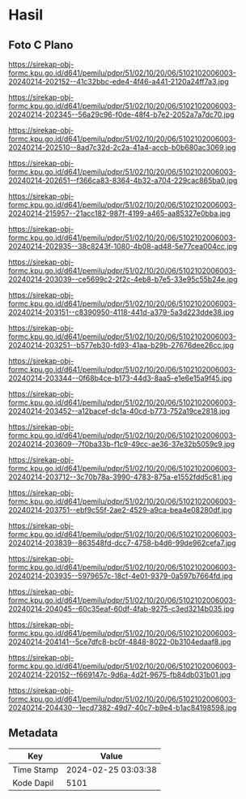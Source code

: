# Hasil

## Foto C Plano

https://sirekap-obj-formc.kpu.go.id/d641/pemilu/pdpr/51/02/10/20/06/5102102006003-20240214-202152--41c32bbc-ede4-4f46-a441-2120a24ff7a3.jpg

https://sirekap-obj-formc.kpu.go.id/d641/pemilu/pdpr/51/02/10/20/06/5102102006003-20240214-202345--56a29c96-f0de-48f4-b7e2-2052a7a7dc70.jpg

https://sirekap-obj-formc.kpu.go.id/d641/pemilu/pdpr/51/02/10/20/06/5102102006003-20240214-202510--8ad7c32d-2c2a-41a4-accb-b0b680ac3069.jpg

https://sirekap-obj-formc.kpu.go.id/d641/pemilu/pdpr/51/02/10/20/06/5102102006003-20240214-202651--f366ca83-8364-4b32-a704-229cac865ba0.jpg

https://sirekap-obj-formc.kpu.go.id/d641/pemilu/pdpr/51/02/10/20/06/5102102006003-20240214-215957--21acc182-987f-4199-a465-aa85327e0bba.jpg

https://sirekap-obj-formc.kpu.go.id/d641/pemilu/pdpr/51/02/10/20/06/5102102006003-20240214-202935--38c8243f-1080-4b08-ad48-5e77cea004cc.jpg

https://sirekap-obj-formc.kpu.go.id/d641/pemilu/pdpr/51/02/10/20/06/5102102006003-20240214-203039--ce5699c2-2f2c-4eb8-b7e5-33e95c55b24e.jpg

https://sirekap-obj-formc.kpu.go.id/d641/pemilu/pdpr/51/02/10/20/06/5102102006003-20240214-203151--c8390950-4118-441d-a379-5a3d223dde38.jpg

https://sirekap-obj-formc.kpu.go.id/d641/pemilu/pdpr/51/02/10/20/06/5102102006003-20240214-203251--b577eb30-fd93-41aa-b29b-27676dee26cc.jpg

https://sirekap-obj-formc.kpu.go.id/d641/pemilu/pdpr/51/02/10/20/06/5102102006003-20240214-203344--0f68b4ce-b173-44d3-8aa5-e1e6e15a9f45.jpg

https://sirekap-obj-formc.kpu.go.id/d641/pemilu/pdpr/51/02/10/20/06/5102102006003-20240214-203452--a12bacef-dc1a-40cd-b773-752a19ce2818.jpg

https://sirekap-obj-formc.kpu.go.id/d641/pemilu/pdpr/51/02/10/20/06/5102102006003-20240214-203609--7f0ba33b-f1c9-49cc-ae36-37e32b5059c9.jpg

https://sirekap-obj-formc.kpu.go.id/d641/pemilu/pdpr/51/02/10/20/06/5102102006003-20240214-203712--3c70b78a-3990-4783-875a-e1552fdd5c81.jpg

https://sirekap-obj-formc.kpu.go.id/d641/pemilu/pdpr/51/02/10/20/06/5102102006003-20240214-203751--ebf9c55f-2ae2-4529-a9ca-bea4e08280df.jpg

https://sirekap-obj-formc.kpu.go.id/d641/pemilu/pdpr/51/02/10/20/06/5102102006003-20240214-203839--863548fd-dcc7-4758-b4d6-99de962cefa7.jpg

https://sirekap-obj-formc.kpu.go.id/d641/pemilu/pdpr/51/02/10/20/06/5102102006003-20240214-203935--5979657c-18cf-4e01-9379-0a597b7664fd.jpg

https://sirekap-obj-formc.kpu.go.id/d641/pemilu/pdpr/51/02/10/20/06/5102102006003-20240214-204045--60c35eaf-60df-4fab-9275-c3ed3214b035.jpg

https://sirekap-obj-formc.kpu.go.id/d641/pemilu/pdpr/51/02/10/20/06/5102102006003-20240214-204141--5ce7dfc8-bc0f-4848-8022-0b3104edaaf8.jpg

https://sirekap-obj-formc.kpu.go.id/d641/pemilu/pdpr/51/02/10/20/06/5102102006003-20240214-220152--f669147c-9d6a-4d2f-9675-fb84db031b01.jpg

https://sirekap-obj-formc.kpu.go.id/d641/pemilu/pdpr/51/02/10/20/06/5102102006003-20240214-204430--1ecd7382-49d7-40c7-b9e4-b1ac84198598.jpg


## Metadata

| Key        | Value               |
| ---------- | ------------------- |
| Time Stamp | 2024-02-25 03:03:38 |
| Kode Dapil | 5101                |



